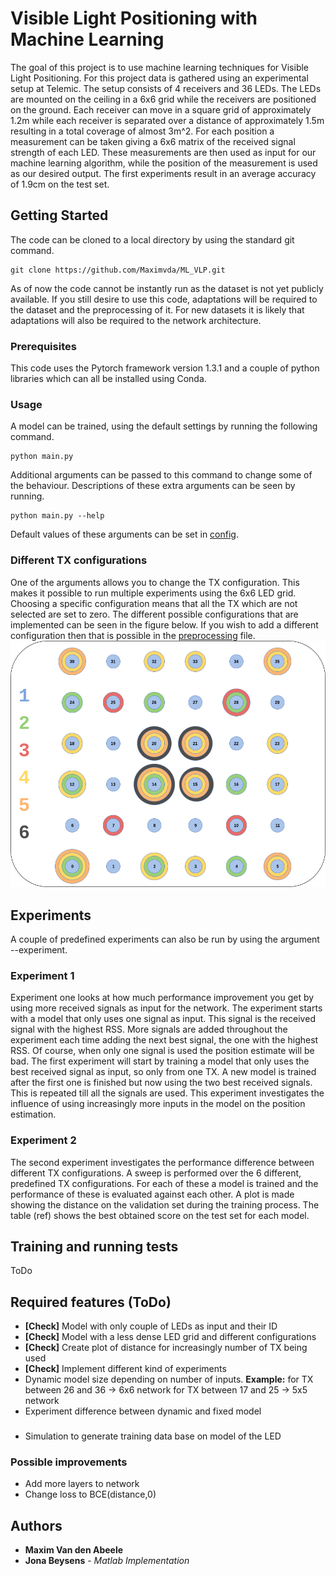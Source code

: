 # Visible Light Positioning with Machine Learning

The goal of this project is to use machine learning techniques for Visible Light Positioning. For this project data is gathered using an experimental setup at Telemic. The setup consists of 4 receivers and 36 LEDs. The LEDs are mounted on the ceiling in a 6x6 grid while the receivers are positioned on the ground. Each receiver can move in a square grid of approximately 1.2m while each receiver is separated over a distance of approximately 1.5m resulting in a total coverage of almost 3m^2. For each position a measurement can be taken giving a 6x6 matrix of the received signal strength of each LED. These measurements are then used as input for our machine learning algorithm, while the position of the measurement is used as our desired output. The first experiments result in an average accuracy of 1.9cm on the test set.

## Getting Started

The code can be cloned to a local directory by using the standard git command.
```
git clone https://github.com/Maximvda/ML_VLP.git
```
As of now the code cannot be instantly run as the dataset is not yet publicly available. If you still desire to use this code, adaptations will be required to the dataset and the preprocessing of it. For new datasets it is likely that adaptations will also be required to the network architecture.

### Prerequisites

This code uses the Pytorch framework version 1.3.1 and a couple of python libraries which can all be installed using Conda.

### Usage

A model can be trained, using the default settings by running the following command.
```
python main.py
```
Additional arguments can be passed to this command to change some of the behaviour. Descriptions of these extra arguments can be seen by running.
```
python main.py --help
```
Default values of these arguments can be set in [config](https://github.com/Maximvda/ML_VLP/blob/master/utils/config.py).

### Different TX configurations
One of the arguments allows you to change the TX configuration. This makes it possible to run multiple experiments using the 6x6 LED grid. Choosing a specific configuration means that all the TX which are not selected are set to zero. The different possible configurations that are implemented can be seen in the figure below. If you wish to add a different configuration then that is possible in the [preprocessing](https://github.com/Maximvda/ML_VLP/blob/master/dataset/preprocess.py) file.
<img src="https://github.com/Maximvda/ML_VLP/blob/media/LED_Configuartions.png" width="512">

## Experiments
A couple of predefined experiments can also be run by using the argument --experiment.

### Experiment 1
Experiment one looks at how much performance improvement you get by using more received signals as input for the network. The experiment starts with a model that only uses one signal as input. This signal is the received signal with the highest RSS. More signals are added throughout the experiment each time adding the next best signal, the one with the highest RSS. Of course, when only one signal is used the position estimate will be bad.
The first experiment will start by training a model that only uses the best received signal as input, so only from one TX. A new model is trained after the first one is finished but now using the two best received signals. This is repeated till all the signals are used. This experiment investigates the influence of using increasingly more inputs in the model on the position estimation.

### Experiment 2
The second experiment investigates the performance difference between different TX configurations. A sweep is performed over the 6 different, predefined TX configurations. For each of these a model is trained and the performance of these is evaluated against each other. A plot is made showing the distance on the validation set during the training process. The table (ref) shows the best obtained score on the test set for each model.

## Training and running tests

ToDo

## Required features (ToDo)
* **[Check]** Model with only couple of LEDs as input and their ID
* **[Check]** Model with a less dense LED grid and different configurations
* **[Check]** Create plot of distance for increasingly number of TX being used
* **[Check]** Implement different kind of experiments
* Dynamic model size depending on number of inputs. **Example:** for TX between 26 and 36 -> 6x6 network for TX between 17 and 25 -> 5x5 network
* Experiment difference between dynamic and fixed model
###
* Simulation to generate training data base on model of the LED
### Possible improvements
* Add more layers to network
* Change loss to BCE(distance,0)

## Authors

* **Maxim Van den Abeele**
* **Jona Beysens** - *Matlab Implementation*
